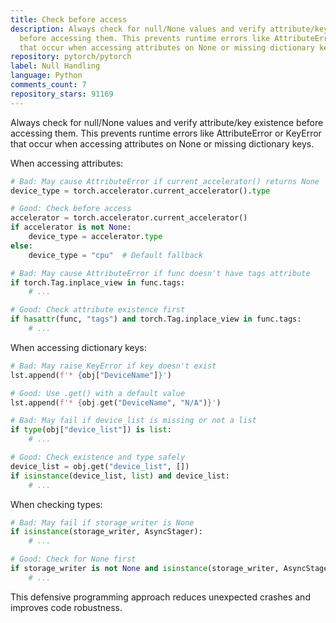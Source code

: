 ```yaml
---
title: Check before access
description: Always check for null/None values and verify attribute/key existence
  before accessing them. This prevents runtime errors like AttributeError or KeyError
  that occur when accessing attributes on None or missing dictionary keys.
repository: pytorch/pytorch
label: Null Handling
language: Python
comments_count: 7
repository_stars: 91169
---
```


Always check for null/None values and verify attribute/key existence before accessing them. This prevents runtime errors like AttributeError or KeyError that occur when accessing attributes on None or missing dictionary keys.

When accessing attributes:
```python
# Bad: May cause AttributeError if current_accelerator() returns None
device_type = torch.accelerator.current_accelerator().type

# Good: Check before access
accelerator = torch.accelerator.current_accelerator()
if accelerator is not None:
    device_type = accelerator.type
else:
    device_type = "cpu"  # Default fallback

# Bad: May cause AttributeError if func doesn't have tags attribute
if torch.Tag.inplace_view in func.tags:
    # ...

# Good: Check attribute existence first
if hasattr(func, "tags") and torch.Tag.inplace_view in func.tags:
    # ...
```

When accessing dictionary keys:
```python
# Bad: May raise KeyError if key doesn't exist
lst.append(f'* {obj["DeviceName"]}')

# Good: Use .get() with a default value
lst.append(f'* {obj.get("DeviceName", "N/A")}')

# Bad: May fail if device_list is missing or not a list
if type(obj["device_list"]) is list:
    # ...

# Good: Check existence and type safely
device_list = obj.get("device_list", [])
if isinstance(device_list, list) and device_list:
    # ...
```

When checking types:
```python
# Bad: May fail if storage_writer is None
if isinstance(storage_writer, AsyncStager):
    # ...

# Good: Check for None first
if storage_writer is not None and isinstance(storage_writer, AsyncStager):
    # ...
```

This defensive programming approach reduces unexpected crashes and improves code robustness.
